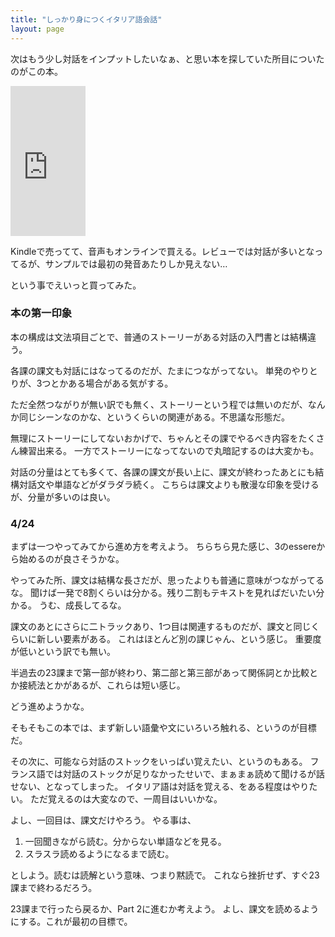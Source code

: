 ```yaml
---
title: "しっかり身につくイタリア語会話"
layout: page	
---
```


次はもう少し対話をインプットしたいなぁ、と思い本を探していた所目についたのがこの本。

<iframe style="width:120px;height:240px;" marginwidth="0" marginheight="0" scrolling="no" frameborder="0" src="https://rcm-fe.amazon-adsystem.com/e/cm?ref=qf_sp_asin_til&t=karino203-22&m=amazon&o=9&p=8&l=as1&IS1=1&detail=1&asins=B00UD2WCMO&bc1=ffffff&lt1=_top&fc1=333333&lc1=0066c0&bg1=ffffff&f=ifr"> </iframe>

Kindleで売ってて、音声もオンラインで買える。レビューでは対話が多いとなってるが、サンプルでは最初の発音あたりしか見えない…

という事でえいっと買ってみた。

### 本の第一印象

本の構成は文法項目ごとで、普通のストーリーがある対話の入門書とは結構違う。

各課の課文も対話にはなってるのだが、たまにつながってない。
単発のやりとりが、3つとかある場合がある気がする。

ただ全然つながりが無い訳でも無く、ストーリーという程では無いのだが、なんか同じシーンなのかな、というくらいの関連がある。不思議な形態だ。

無理にストーリーにしてないおかげで、ちゃんとその課でやるべき内容をたくさん練習出来る。
一方でストーリーになってないので丸暗記するのは大変かも。

対話の分量はとても多くて、各課の課文が長い上に、課文が終わったあとにも結構対話文や単語などがダラダラ続く。
こちらは課文よりも散漫な印象を受けるが、分量が多いのは良い。

### 4/24

まずは一つやってみてから進め方を考えよう。
ちらちら見た感じ、3のessereから始めるのが良さそうかな。

やってみた所、課文は結構な長さだが、思ったよりも普通に意味がつながってるな。
聞けば一発で8割くらいは分かる。残り二割もテキストを見ればだいたい分かる。
うむ、成長してるな。

課文のあとにさらに二トラックあり、1つ目は関連するものだが、課文と同じくらいに新しい要素がある。
これはほとんど別の課じゃん、という感じ。
重要度が低いという訳でも無い。

半過去の23課まで第一部が終わり、第二部と第三部があって関係詞とか比較とか接続法とかがあるが、これらは短い感じ。

どう進めようかな。

そもそもこの本では、まず新しい語彙や文にいろいろ触れる、というのが目標だ。

その次に、可能なら対話のストックをいっぱい覚えたい、というのもある。
フランス語では対話のストックが足りなかったせいで、まぁまぁ読めて聞けるが話せない、となってしまった。
イタリア語は対話を覚える、をある程度はやりたい。
ただ覚えるのは大変なので、一周目はいいかな。

よし、一回目は、課文だけやろう。
やる事は、

1. 一回聞きながら読む。分からない単語などを見る。
2.  スラスラ読めるようになるまで読む。

としよう。読むは読解という意味、つまり黙読で。
これなら挫折せず、すぐ23課まで終わるだろう。

23課まで行ったら戻るか、Part 2に進むか考えよう。
よし、課文を読めるようにする。これが最初の目標で。

